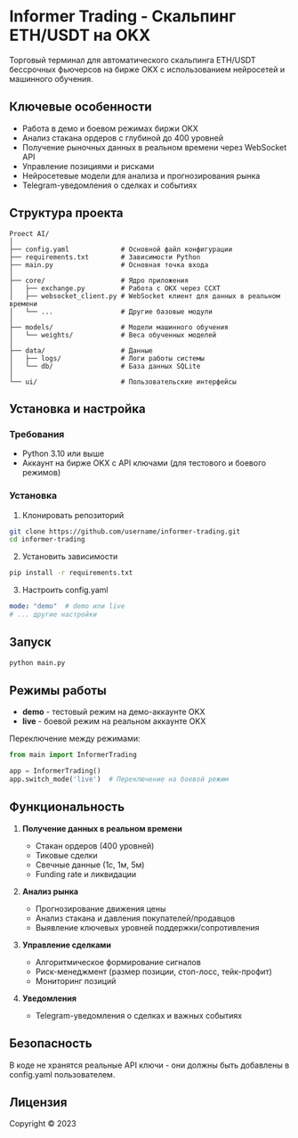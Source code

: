 # Informer Trading - Скальпинг ETH/USDT на OKX

Торговый терминал для автоматического скальпинга ETH/USDT бессрочных фьючерсов на бирже OKX с использованием нейросетей и машинного обучения.

## Ключевые особенности

- Работа в демо и боевом режимах биржи OKX
- Анализ стакана ордеров с глубиной до 400 уровней
- Получение рыночных данных в реальном времени через WebSocket API
- Управление позициями и рисками
- Нейросетевые модели для анализа и прогнозирования рынка
- Telegram-уведомления о сделках и событиях

## Структура проекта

```
Proect AI/
│
├── config.yaml             # Основной файл конфигурации
├── requirements.txt        # Зависимости Python
├── main.py                 # Основная точка входа
│
├── core/                   # Ядро приложения
│   ├── exchange.py         # Работа с OKX через CCXT
│   ├── websocket_client.py # WebSocket клиент для данных в реальном времени
│   └── ...                 # Другие базовые модули
│
├── models/                 # Модели машинного обучения
│   └── weights/            # Веса обученных моделей
│
├── data/                   # Данные
│   ├── logs/               # Логи работы системы
│   └── db/                 # База данных SQLite
│
└── ui/                     # Пользовательские интерфейсы
```

## Установка и настройка

### Требования
- Python 3.10 или выше
- Аккаунт на бирже OKX с API ключами (для тестового и боевого режимов)

### Установка

1. Клонировать репозиторий
```bash
git clone https://github.com/username/informer-trading.git
cd informer-trading
```

2. Установить зависимости
```bash
pip install -r requirements.txt
```

3. Настроить config.yaml
```yaml
mode: "demo"  # demo или live
# ... другие настройки
```

## Запуск

```bash
python main.py
```

## Режимы работы

- **demo** - тестовый режим на демо-аккаунте OKX
- **live** - боевой режим на реальном аккаунте OKX

Переключение между режимами:
```python
from main import InformerTrading

app = InformerTrading()
app.switch_mode('live')  # Переключение на боевой режим
```

## Функциональность

1. **Получение данных в реальном времени**
   - Стакан ордеров (400 уровней)
   - Тиковые сделки
   - Свечные данные (1с, 1м, 5м)
   - Funding rate и ликвидации

2. **Анализ рынка**
   - Прогнозирование движения цены
   - Анализ стакана и давления покупателей/продавцов
   - Выявление ключевых уровней поддержки/сопротивления

3. **Управление сделками**
   - Алгоритмическое формирование сигналов
   - Риск-менеджмент (размер позиции, стоп-лосс, тейк-профит)
   - Мониторинг позиций

4. **Уведомления**
   - Telegram-уведомления о сделках и важных событиях

## Безопасность

В коде не хранятся реальные API ключи - они должны быть добавлены в config.yaml пользователем.

## Лицензия

Copyright © 2023 